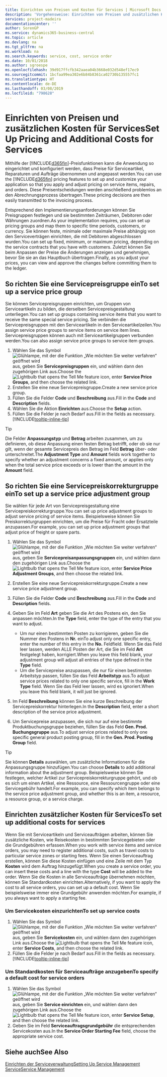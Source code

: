 ```yaml
---
title: Einrichten von Preisen und Kosten für Services | Microsoft Docs
description: 'Vorgehensweise: Einrichten von Preisen und zusätzlichen Kosten für Services.'
services: project-madeira
documentationcenter: ''
author: SorenGP
ms.service: dynamics365-business-central
ms.topic: article
ms.devlang: na
ms.tgt_pltfrm: na
ms.workload: na
ms.search.keywords: service, cost, service order
ms.date: 10/01/2018
ms.author: sgroespe
ms.openlocfilehash: 39d917ffcfb342aaea04b3668e032d548ef17ec9
ms.sourcegitcommit: 1bcfaa99ea302e6b84b8361ca02730b135557fc1
ms.translationtype: HT
ms.contentlocale: de-DE
ms.lasthandoff: 03/08/2019
ms.locfileid: "798628"
---
```

# <a name="set-up-pricing-and-additional-costs-for-services"></a><span data-ttu-id="a5210-103">Einrichten von Preisen und zusätzlichen Kosten für Services</span><span class="sxs-lookup"><span data-stu-id="a5210-103">Set Up Pricing and Additional Costs for Services</span></span>
<span data-ttu-id="a5210-104">Mithilfe der [!INCLUDE[d365fin](includes/d365fin_md.md)]-Preisfunktionen kann die Anwendung so eingerichtet und konfiguriert werden, dass Preise für Serviceartikel, Reparaturen und Aufträge übernommen und angepasst werden.</span><span class="sxs-lookup"><span data-stu-id="a5210-104">You can use the [!INCLUDE[d365fin](includes/d365fin_md.md)] pricing features to set up and customize your application so that you apply and adjust pricing on service items, repairs, and orders.</span></span> <span data-ttu-id="a5210-105">Diese Preisentscheidungen werden anschließend problemlos an den Abrechnungsprozess übertragen.</span><span class="sxs-lookup"><span data-stu-id="a5210-105">These pricing decisions are then easily transmitted to the invoicing process.</span></span>  
  
<span data-ttu-id="a5210-106">Entsprechend den Implementierungsanforderungen können Sie Preisgruppen festlegen und sie bestimmten Zeiträumen, Debitoren oder Währungen zuordnen.</span><span class="sxs-lookup"><span data-stu-id="a5210-106">As your implementation requires, you can set up pricing groups and map them to specific time periods, customers, or currency.</span></span> <span data-ttu-id="a5210-107">Sie können feste, minimale oder maximale Preise abhängig von den Serviceverträgen einrichten, die mit Debitoren abgeschlossen wurden.</span><span class="sxs-lookup"><span data-stu-id="a5210-107">You can set up fixed, minimum, or maximum pricing, depending on the service contracts that you have with customers.</span></span> <span data-ttu-id="a5210-108">Zuletzt können Sie beim Anpassen der Preise die Änderungen anzeigen und genehmigen, bevor Sie sie an das Hauptbuch übertragen.</span><span class="sxs-lookup"><span data-stu-id="a5210-108">Finally, as you adjust your prices, you can view and approve the changes before committing them to the ledger.</span></span>  

## <a name="to-set-up-a-service-price-group"></a><span data-ttu-id="a5210-109">So richten Sie eine Servicepreisgruppe ein</span><span class="sxs-lookup"><span data-stu-id="a5210-109">To set up a service price group</span></span>
<span data-ttu-id="a5210-110">Sie können Servicepreisgruppen einrichten, um Gruppen von Serviceartikeln zu bilden, die derselben Servicepreisgestaltung unterliegen.</span><span class="sxs-lookup"><span data-stu-id="a5210-110">You can set up groups containing service items that you want to receive the same special service pricing.</span></span> <span data-ttu-id="a5210-111">Sie verbinden die Servicepreisgruppen mit den Serviceartikeln in den Serviceartikelzeilen.</span><span class="sxs-lookup"><span data-stu-id="a5210-111">You assign service price groups to service items on service item lines.</span></span> <span data-ttu-id="a5210-112">Servicepreisgruppen können auch mit Serviceartikelgruppen verbunden werden.</span><span class="sxs-lookup"><span data-stu-id="a5210-112">You can also assign service price groups to service item groups.</span></span>  

1. <span data-ttu-id="a5210-113">Wählen Sie das Symbol ![Glühlampe, mit der die Funktion „Wie möchten Sie weiter verfahren“ geöffnet wird](media/ui-search/search_small.png "Wie möchten Sie weiter verfahren?") aus, geben Sie **Servicepreisgruppen** ein, und wählen dann den zugehörigen Link aus.</span><span class="sxs-lookup"><span data-stu-id="a5210-113">Choose the ![Lightbulb that opens the Tell Me feature](media/ui-search/search_small.png "Tell me what you want to do") icon, enter **Service Price Groups**, and then choose the related link.</span></span>  
2. <span data-ttu-id="a5210-114">Erstellen Sie eine neue Servicepreisgruppe.</span><span class="sxs-lookup"><span data-stu-id="a5210-114">Create a new service price group.</span></span>  
3. <span data-ttu-id="a5210-115">Füllen Sie die Felder **Code** und **Beschreibung** aus.</span><span class="sxs-lookup"><span data-stu-id="a5210-115">Fill in the **Code** and **Description** fields.</span></span>  
4. <span data-ttu-id="a5210-116">Wählen Sie die Aktion **Einrichten** aus.</span><span class="sxs-lookup"><span data-stu-id="a5210-116">Choose the **Setup** action.</span></span>  
2. <span data-ttu-id="a5210-117">Füllen Sie die Felder je nach Bedarf aus.</span><span class="sxs-lookup"><span data-stu-id="a5210-117">Fill in the fields as necessary.</span></span> [!INCLUDE[tooltip-inline-tip](includes/tooltip-inline-tip_md.md)]  

 > [!Tip]
 > <span data-ttu-id="a5210-118">Die Felder **Anpassungstyp** und **Betrag** arbeiten zusammen, um zu definieren, ob diese Anpassung einen festen Betrag betrifft, oder ob sie nur gilt, wenn der gesamte Servicepreis den Betrag im Feld **Betrag** über- oder unterschreitet.</span><span class="sxs-lookup"><span data-stu-id="a5210-118">The **Adjustment Type** and **Amount** fields work together to specify whether an adjustment concerns a fixed amount, or applies only when the total service price exceeds or is lower than the amount in the **Amount** field.</span></span>  

## <a name="to-set-up-a-service-price-adjustment-group"></a><span data-ttu-id="a5210-119">So richten Sie eine Servicepreiskorrekturgruppe ein</span><span class="sxs-lookup"><span data-stu-id="a5210-119">To set up a service price adjustment group</span></span>  
<span data-ttu-id="a5210-120">Sie wählen für jede Art von Servicepreisgestaltung eine Servicepreiskorrekturgruppe.</span><span class="sxs-lookup"><span data-stu-id="a5210-120">You can set up price adjustment groups to adjust service pricing of service items.</span></span> <span data-ttu-id="a5210-121">Beispielsweise können Sie Preiskorrekturgruppen einrichten, um die Preise für Fracht oder Ersatzteile anzupassen.</span><span class="sxs-lookup"><span data-stu-id="a5210-121">For example, you can set up price adjustment groups that adjust price of freight or spare parts.</span></span>  
  
1. <span data-ttu-id="a5210-122">Wählen Sie das Symbol ![Glühlampe, mit der die Funktion „Wie möchten Sie weiter verfahren“ geöffnet wird](media/ui-search/search_small.png "Wie möchten Sie weiter verfahren?") aus, geben Sie **Servicepreisanpassungsgruppen** ein, und wählen dann den zugehörigen Link aus.</span><span class="sxs-lookup"><span data-stu-id="a5210-122">Choose the ![Lightbulb that opens the Tell Me feature](media/ui-search/search_small.png "Tell me what you want to do") icon, enter **Service Price Adjustment Groups**, and then choose the related link.</span></span>  
2. <span data-ttu-id="a5210-123">Erstellen Sie eine neue Servicepreiskorrekturgruppe.</span><span class="sxs-lookup"><span data-stu-id="a5210-123">Create a new service price adjustment group.</span></span>  
3. <span data-ttu-id="a5210-124">Füllen Sie die Felder **Code** und **Beschreibung** aus.</span><span class="sxs-lookup"><span data-stu-id="a5210-124">Fill in the **Code** and **Description** fields.</span></span>  
4. <span data-ttu-id="a5210-125">Geben Sie im Feld **Art** geben Sie die Art des Postens ein, den Sie anpassen möchten.</span><span class="sxs-lookup"><span data-stu-id="a5210-125">In the **Type** field, enter the type of the entry that you want to adjust.</span></span>  
  
    * <span data-ttu-id="a5210-126">Um nur einen bestimmten Posten zu korrigieren, geben Sie die Nummer des Postens in **Nr.** ein</span><span class="sxs-lookup"><span data-stu-id="a5210-126">To adjust only one specific entry, enter the number of this entry in the **No.**</span></span> <span data-ttu-id="a5210-127">Feld</span><span class="sxs-lookup"><span data-stu-id="a5210-127">field.</span></span> <span data-ttu-id="a5210-128">Wenn Sie das Feld leer lassen, werden ALLE Posten der Art, die Sie im Feld **Art** festgelegt haben, korrigiert.</span><span class="sxs-lookup"><span data-stu-id="a5210-128">When you leave this field blank, your adjustment group will adjust all entries of the type defined in the **Type** field.</span></span>  
    * <span data-ttu-id="a5210-129">Um die Servicepreise anzupassen, die nur für einen bestimmten Arbeitstyp passen, füllen Sie das Feld **Arbeitstyp** aus.</span><span class="sxs-lookup"><span data-stu-id="a5210-129">To adjust service prices related to only one specific service, fill in the **Work Type** field.</span></span> <span data-ttu-id="a5210-130">Wenn Sie das Feld leer lassen, wird es ignoriert.</span><span class="sxs-lookup"><span data-stu-id="a5210-130">When you leave this field blank, it will just be ignored.</span></span>  
  
5. <span data-ttu-id="a5210-131">Im Feld **Beschreibung** können Sie eine kurze Beschreibung der Servicepreiskorrektur hinterlegen.</span><span class="sxs-lookup"><span data-stu-id="a5210-131">In the **Description** field, enter a short description of the service price adjustment.</span></span>  
6. <span data-ttu-id="a5210-132">Um Servicepreise anzupassen, die sich nur auf eine bestimmte Produktbuchungsgruppe beziehen, füllen Sie das Feld **Gen. Prod. Buchungsgruppe** aus.</span><span class="sxs-lookup"><span data-stu-id="a5210-132">To adjust service prices related to only one specific general product posting group, fill in the **Gen. Prod. Posting Group** field.</span></span>

> [!Tip]
> <span data-ttu-id="a5210-133">Sie können **Details** auswählen, um zusätzliche Informationen für die Anpassungsgruppe hinzufügen.</span><span class="sxs-lookup"><span data-stu-id="a5210-133">You can choose **Details** to add additional information about the adjustment group.</span></span> <span data-ttu-id="a5210-134">Beispielsweise können Sie festlegen, welcher Artikel zur Servicepreiskorrekturgruppe gehört, und ob es sich um einen Artikel, eine Ressource, eine Ressourcengruppe oder eine Servicegebühr handelt.</span><span class="sxs-lookup"><span data-stu-id="a5210-134">For example, you can specify which item belongs to the service price adjustment group, and whether this is an item, a resource, a resource group, or a service charge.</span></span>  

## <a name="to-set-up-additional-costs-for-services"></a><span data-ttu-id="a5210-135">Einrichten zusätzlicher Kosten für Services</span><span class="sxs-lookup"><span data-stu-id="a5210-135">To set up additional costs for services</span></span>
<span data-ttu-id="a5210-136">Wenn Sie mit Serviceartikeln und Serviceaufträgen arbeiten, können Sie zusätzliche Kosten, wie Reisekosten in bestimmten Servicegebieten oder die Grundgebühren erfassen.</span><span class="sxs-lookup"><span data-stu-id="a5210-136">When you work with service items and service orders, you may need to register additional costs, such as travel costs to particular service zones or starting fees.</span></span> <span data-ttu-id="a5210-137">Wenn Sie einen Serviceauftrag erstellen, können Sie diese Kosten einfügen und eine Zeile mit dem Typ **Kosten** wird dem Auftrag hinzugefügt.</span><span class="sxs-lookup"><span data-stu-id="a5210-137">When you create a service order, you can insert these costs and a line with the type **Cost** will be added to the order.</span></span> <span data-ttu-id="a5210-138">Wenn Sie die Kosten in alle Serviceaufträge übernehmen möchten, können Sie Standardkosten einrichten.</span><span class="sxs-lookup"><span data-stu-id="a5210-138">Alternatively, if you want to apply the cost to all service orders, you can set up a default cost.</span></span> <span data-ttu-id="a5210-139">Wenn Sie beispielsweise immer eine Grundgebühr anwenden möchten.</span><span class="sxs-lookup"><span data-stu-id="a5210-139">For example, if you always want to apply a starting fee.</span></span>
  
### <a name="to-set-up-service-costs"></a><span data-ttu-id="a5210-140">Um Servicekosten einzurichten</span><span class="sxs-lookup"><span data-stu-id="a5210-140">To set up service costs</span></span>
1. <span data-ttu-id="a5210-141">Wählen Sie das Symbol ![Glühlampe, mit der die Funktion „Wie möchten Sie weiter verfahren“ geöffnet wird](media/ui-search/search_small.png "Wie möchten Sie weiter verfahren?") aus, geben Sie **Servicekosten** ein, und wählen dann den zugehörigen Link aus.</span><span class="sxs-lookup"><span data-stu-id="a5210-141">Choose the ![Lightbulb that opens the Tell Me feature](media/ui-search/search_small.png "Tell me what you want to do") icon, enter **Service Costs**, and then choose the related link.</span></span> 
2. <span data-ttu-id="a5210-142">Füllen Sie die Felder je nach Bedarf aus.</span><span class="sxs-lookup"><span data-stu-id="a5210-142">Fill in the fields as necessary.</span></span> [!INCLUDE[tooltip-inline-tip](includes/tooltip-inline-tip_md.md)]  

### <a name="to-specify-a-default-cost-for-service-orders"></a><span data-ttu-id="a5210-143">Um Standardkosten für Serviceaufträge anzugeben</span><span class="sxs-lookup"><span data-stu-id="a5210-143">To specify a default cost for service orders</span></span>
1. <span data-ttu-id="a5210-144">Wählen Sie das Symbol ![Glühlampe, mit der die Funktion „Wie möchten Sie weiter verfahren“ geöffnet wird](media/ui-search/search_small.png "Wie möchten Sie weiter verfahren?") aus, geben Sie **Service einrichten** ein, und wählen dann den zugehörigen Link aus.</span><span class="sxs-lookup"><span data-stu-id="a5210-144">Choose the ![Lightbulb that opens the Tell Me feature](media/ui-search/search_small.png "Tell me what you want to do") icon, enter **Service Setup**, and then choose the related link.</span></span> 
2. <span data-ttu-id="a5210-145">Geben Sie im Feld **Serviceauftragsgrundgebühr** die entsprechenden Servicekosten aus.</span><span class="sxs-lookup"><span data-stu-id="a5210-145">In the **Service Order Starting Fee** field, choose the appropriate service cost.</span></span>

## <a name="see-also"></a><span data-ttu-id="a5210-146">Siehe auch</span><span class="sxs-lookup"><span data-stu-id="a5210-146">See Also</span></span>
[<span data-ttu-id="a5210-147">Einrichten der Serviceverwaltung</span><span class="sxs-lookup"><span data-stu-id="a5210-147">Setting Up Service Management</span></span>](service-setup-service.md)  
[<span data-ttu-id="a5210-148">Service</span><span class="sxs-lookup"><span data-stu-id="a5210-148">Service Management</span></span>](service-service.md)  
